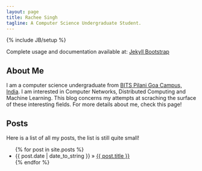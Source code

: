 ```yaml
---
layout: page
title: Rachee Singh
tagline: A Computer Science Undergraduate Student.
---
```

{% include JB/setup %}

Complete usage and documentation available at: [Jekyll Bootstrap](http://jekyllbootstrap.com)

## About Me

I am a computer science undergraduate from [BITS Pilani Goa Campus, India](). I am interested in Computer Networks, Distributed Computing and Machine Learning. This blog concerns my attempts at scraching the surface of these interesting fields. For more details about me, check this page!

## Posts

Here is a list of all my posts, the list is still quite small!

<ul class="posts">
  {% for post in site.posts %}
    <li><span>{{ post.date | date_to_string }}</span> &raquo; <a href="{{ BASE_PATH }}{{ post.url }}">{{ post.title }}</a></li>
  {% endfor %}
</ul>

